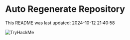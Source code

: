 # Auto Regenerate Repository

This README was last updated: 2024-10-12 21:40:58

 ![TryHackMe](https://tryhackme.com/badge/533634)